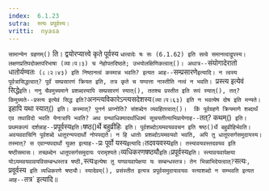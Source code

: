 ```yaml
---
index:  6.1.23
sutra:  स्त्यः प्रपूर्वस्य।
vritti:  nyasa
---
```


`सामान्येन ग्रहणम्()` ति। द्वयोरप्यात्त्वे कृते पूर्वस्य `धात्वादेः षः सः (6.1.62) इति सत्वे समानत्वाद्रूपस्य। लक्षणप्रतिपदोक्तपरिभाषा (व्या।प।३) च नेहोपतदिष्ठते; उभयोलक्षिणिकत्वात्()। अथात्र--`संयोगादेरातो धातोर्यण्वतः` (८।२।४३) इति निष्ठानत्वं कस्मान्न भवति? इत्यत आह--`सम्प्रसारणे` इत्यादि। न त्वस्य पूर्वत्रासिद्धत्वात्? पूर्वं सम्प्रसारणं क्रियत इति, तत्र कृते च यण्वत्ता नास्तीति नत्वं न भवति। 
`प्रस्त्य इत्येवं सिद्धे` इति। ननु चैवमुच्यमाने प्रशब्दस्यापि सम्प्रसारणं स्यात्(), ततश्च प्रस्तीत इति रूपं स्यात्(), तत्? किमुच्यते--प्रस्त्य इत्येवं सिद्ध इति? `अनन्त्यविकारेऽन्त्यसदेशस्य` (व्या।प।६३) इति न भवत्येष दोष इति मन्यते। `इहापि यथा स्यात्()` इति। कस्मात्? पुनर्न प्राप्नोति? संशब्देन व्यवहितत्वात्()। 
किं पूर्वग्रहणे क्रियमाणे शब्दार्थं एव तथाविदो भवति येनात्रापि भवति? अथ ग्रन्थाधिक्यादर्थाधिक्यं सूचयतीत्याभिप्रायेणाह--`तत्? कथम्()` इति। प्रथमकल्पं दर्शन्नाह--`प्रपूर्वस्य` इति। `षष्ठ()र्थे बहुव्रीहिः` इति। पूर्वशब्दोऽयमवयववचन इति षष्ठ()र्थे बहुव्रीहिर्भवति। अवयववाचिनि पूर्वशब्दे धातुरन्यपदार्थो नोपपद्यते। न हि धातोः प्रशब्दोऽयमवयवो भवति, अपि तु धातूपसर्गसमुदायस्य। तस्मात्? स एवान्यपदार्थो युक्त इत्याह--`प्रः पूर्वो यस्य` इत्यादि। `तदवयवस्य` इति। तस्यावयवस्तदवयव इति षष्ठीसमासः। तच्छब्देन धातूपसर्गसमुदायः परामृश्यते। `व्यधिकरणषष्ठ्यौ` इति। `प्रपूर्वस्य` इति। स्त्यावयवापेक्षया योऽयमवयवावयविसम्बन्धस्तत्र षष्ठी, `स्त्यः` इत्येषा तु यणवयवापेक्षया यः सम्बन्धस्तत्र। तेन भिन्नाभिदेयत्वात्? `सत्यः`, `प्रवूर्वस्य` इति व्यधिकरणे षष्ठ्यौ। स्यादेवम्(), प्रसंस्तीत इत्यत्र प्रपूर्वसमुदायावयवः स्त्याशब्दो न सम्भवति इत्यत आह--`तत्र` इत्यादि॥
